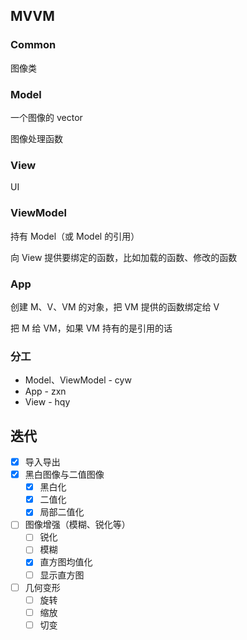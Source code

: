 ## MVVM

### Common

图像类

### Model

一个图像的 vector

图像处理函数

### View

UI

### ViewModel

持有 Model（或 Model 的引用）

向 View 提供要绑定的函数，比如加载的函数、修改的函数

### App

创建 M、V、VM 的对象，把 VM 提供的函数绑定给 V

把 M 给 VM，如果 VM 持有的是引用的话

### 分工

* Model、ViewModel - cyw
* App - zxn
* View - hqy

## 迭代

* [x] 导入导出
* [x] 黑白图像与二值图像
  * [x] 黑白化
  * [x] 二值化
  * [x] 局部二值化
* [ ] 图像增强（模糊、锐化等）
  * [ ] 锐化
  * [ ] 模糊
  * [x] 直方图均值化
  * [ ] 显示直方图
* [ ] 几何变形
  * [ ] 旋转
  * [ ] 缩放
  * [ ] 切变